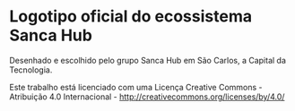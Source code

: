 # Logotipo oficial do ecossistema Sanca Hub
Desenhado e escolhido pelo grupo Sanca Hub em São Carlos, a Capital da Tecnologia.

Este trabalho está licenciado com uma Licença Creative Commons - Atribuição 4.0 Internacional - http://creativecommons.org/licenses/by/4.0/
